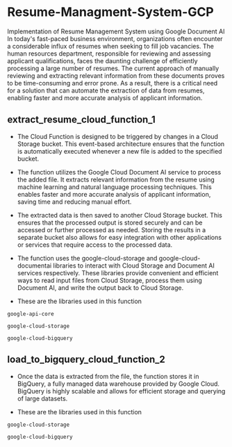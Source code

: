 # Resume-Managment-System-GCP
Implementation of Resume Management System using Google Document AI
In today's fast-paced business environment, organizations often encounter a considerable influx of resumes when seeking to fill job vacancies. The human resources department, responsible for reviewing and assessing applicant qualifications, faces the daunting challenge of efficiently processing a large number of resumes. The current approach of manually reviewing and extracting relevant information from these documents proves to be time-consuming and error prone. As a result, there is a critical need for a solution that can automate the extraction of data from resumes, enabling faster and more accurate analysis of applicant information. 

## extract_resume_cloud_function_1
* The Cloud Function is designed to be triggered by changes in a Cloud Storage bucket. This event-based architecture ensures that the function is automatically executed whenever a new file is added to the specified bucket.

* The function utilizes the Google Cloud Document AI service to process the added file. It extracts relevant information from the resume using machine learning and natural language processing techniques. This enables faster and more accurate analysis of applicant information, saving time and reducing manual effort.

* The extracted data is then saved to another Cloud Storage bucket. This ensures that the processed output is stored securely and can be accessed or further processed as needed. Storing the results in a separate bucket also allows for easy integration with other applications or services that require access to the processed data.

* The function uses the google-cloud-storage and google-cloud-documentai libraries to interact with Cloud Storage and Document AI services respectively. These libraries provide convenient and efficient ways to read input files from Cloud Storage, process them using Document AI, and write the output back to Cloud Storage.

* These are the libraries used in this function

```
google-api-core
```
```
google-cloud-storage
```
```
google-cloud-bigquery
```
## load_to_bigquery_cloud_function_2

* Once the data is extracted from the file, the function stores it in BigQuery, a fully managed data warehouse provided by Google Cloud. BigQuery is highly scalable and allows for efficient storage and querying of large datasets.


* These are the libraries used in this function
```
google-cloud-storage
```
```
google-cloud-bigquery
```

